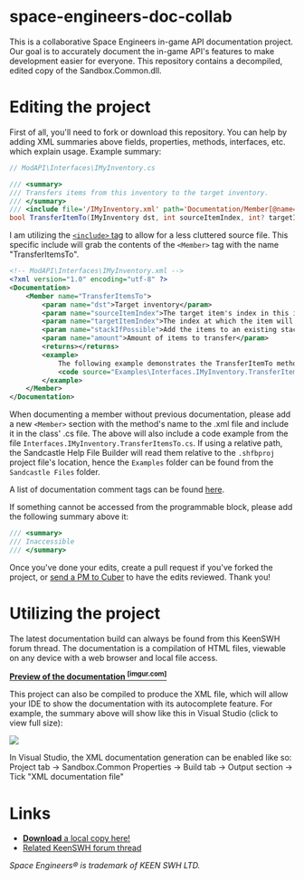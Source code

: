 # space-engineers-doc-collab
This is a collaborative Space Engineers in-game API documentation project.
Our goal is to accurately document the in-game API's features to make development easier for everyone.
This repository contains a decompiled, edited copy of the Sandbox.Common.dll.

# Editing the project
First of all, you'll need to fork or download this repository.
You can help by adding XML summaries above fields, properties, methods, interfaces, etc. which explain usage.
Example summary:
```c#
// ModAPI\Interfaces\IMyInventory.cs

/// <summary>
/// Transfers items from this inventory to the target inventory.
/// </summary>
/// <include file='/IMyInventory.xml' path='Documentation/Member[@name="TransferItemsTo"]/*'/>
bool TransferItemTo(IMyInventory dst, int sourceItemIndex, int? targetItemIndex = null, bool? stackIfPossible = null, MyFixedPoint? amount = null);
```
I am utilizing the [`<include>` tag](http://msdn.microsoft.com/en-us/library/9h8dy30z.aspx) to allow for a less cluttered source file. This specific include will grab the contents of the `<Member>` tag with the name "TransferItemsTo".
```xml
<!-- ModAPI\Interfaces\IMyInventory.xml -->
<?xml version="1.0" encoding="utf-8" ?>
<Documentation>
	<Member name="TransferItemsTo">
		<param name="dst">Target inventory</param>
		<param name="sourceItemIndex">The target item's index in this inventory</param>
		<param name="targetItemIndex">The index at which the item will be placed in the target inventory</param>
		<param name="stackIfPossible">Add the items to an existing stack of items instead of creating a new stack</param>
		<param name="amount">Amount of items to transfer</param>
		<returns></returns>
		<example>
			The following example demonstrates the TransferItemTo method.
			<code source="Examples\Interfaces.IMyInventory.TransferItemsTo.cs" lang="cs"></code>
		</example>
	</Member>
</Documentation>
```
When documenting a member without previous documentation, please add a new `<Member>` section with the method's name to the .xml file and include it in the class' .cs file. The above will also include a code example from the file `Interfaces.IMyInventory.TransferItemsTo.cs`. If using a relative path, the Sandcastle Help File Builder will read them relative to the `.shfbproj` project file's location, hence the `Examples` folder can be found from the `Sandcastle Files` folder.

A list of documentation comment tags can be found [here](http://msdn.microsoft.com/en-us/library/5ast78ax.aspx).

If something cannot be accessed from the programmable block, please add the following summary above it:
```c#
/// <summary>
/// Inaccessible
/// </summary>
```

Once you've done your edits, create a pull request if you've forked the project, or [send a PM to Cuber](http://forums.keenswh.com/pm?userid=3302466) to have the edits reviewed. Thank you!
# Utilizing the project
The latest documentation build can always be found from this KeenSWH forum thread. The documentation is a compilation of HTML files, viewable on any device with a web browser and local file access.

**[Preview of the documentation <sup>[imgur.com]</sup>](http://i.imgur.com/2TZxrJq.png)**

This project can also be compiled to produce the XML file, which will allow your IDE to show the documentation with its autocomplete feature.
For example, the summary above will show like this in Visual Studio (click to view full size):

![](http://i.imgur.com/hWPSJcB.png)

In Visual Studio, the XML documentation generation can be enabled like so: Project tab -> Sandbox.Common Properties -> Build tab -> Output section -> Tick "XML documentation file"

# Links
* [**Download** a local copy here!](https://github.com/jCuber/space-engineers-doc-collab/tree/gh-pages)
* [Related KeenSWH forum thread](http://forums.keenswh.com/post?id=7224725)

*Space Engineers® is trademark of KEEN SWH LTD.*
